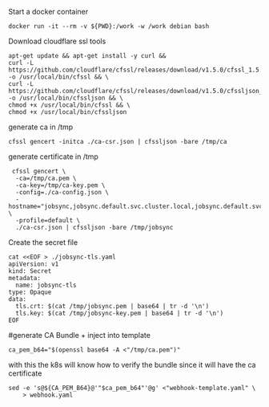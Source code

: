 
Start a docker container
```
docker run -it --rm -v ${PWD}:/work -w /work debian bash
```


Download cloudflare ssl tools
```
apt-get update && apt-get install -y curl &&
curl -L https://github.com/cloudflare/cfssl/releases/download/v1.5.0/cfssl_1.5.0_linux_amd64 -o /usr/local/bin/cfssl && \
curl -L https://github.com/cloudflare/cfssl/releases/download/v1.5.0/cfssljson_1.5.0_linux_amd64 -o /usr/local/bin/cfssljson && \
chmod +x /usr/local/bin/cfssl && \
chmod +x /usr/local/bin/cfssljson
```

generate ca in /tmp
```
cfssl gencert -initca ./ca-csr.json | cfssljson -bare /tmp/ca
```

generate certificate in /tmp
```
 cfssl gencert \
  -ca=/tmp/ca.pem \
  -ca-key=/tmp/ca-key.pem \
  -config=./ca-config.json \
  -hostname="jobsync,jobsync.default.svc.cluster.local,jobsync.default.svc,localhost,127.0.0.1" \
  -profile=default \
  ./ca-csr.json | cfssljson -bare /tmp/jobsync 
```

Create the secret file
```
cat <<EOF > ./jobsync-tls.yaml
apiVersion: v1
kind: Secret
metadata:
  name: jobsync-tls
type: Opaque
data:
  tls.crt: $(cat /tmp/jobsync.pem | base64 | tr -d '\n')
  tls.key: $(cat /tmp/jobsync-key.pem | base64 | tr -d '\n') 
EOF
```


#generate CA Bundle + inject into template
```
ca_pem_b64="$(openssl base64 -A <"/tmp/ca.pem")"
```

with this the k8s will know how to verify the bundle since it will have the ca certificate
```
sed -e 's@${CA_PEM_B64}@'"$ca_pem_b64"'@g' <"webhook-template.yaml" \
    > webhook.yaml
```